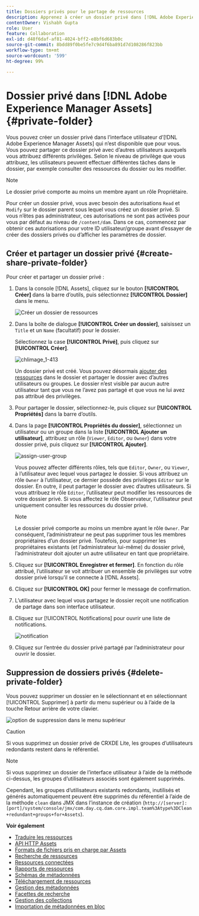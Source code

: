 ```yaml
---
title: Dossiers privés pour le partage de ressources
description: Apprenez à créer un dossier privé dans [!DNL Adobe Experience Manager Assets] , à partager avec d’autres utilisateurs et à attribuer à ces derniers différents privilèges.
contentOwner: Vishabh Gupta
role: User
feature: Collaboration
exl-id: d48f6daf-af81-4024-bff2-e8bf6d683b0c
source-git-commit: 8bdd89f0be5fe7c9d4f6ba891d7d108286f823bb
workflow-type: tm+mt
source-wordcount: '599'
ht-degree: 99%

---
```


# Dossier privé dans [!DNL Adobe Experience Manager Assets] {#private-folder}

Vous pouvez créer un dossier privé dans l’interface utilisateur d’[!DNL Adobe Experience Manager Assets] qui n’est disponible que pour vous. Vous pouvez partager ce dossier privé avec d’autres utilisateurs auxquels vous attribuez différents privilèges. Selon le niveau de privilège que vous attribuez, les utilisateurs peuvent effectuer différentes tâches dans le dossier, par exemple consulter des ressources du dossier ou les modifier.

>[!NOTE]
>
>Le dossier privé comporte au moins un membre ayant un rôle Propriétaire.
>
>Pour créer un dossier privé, vous avec besoin des autorisations `Read` et `Modify` sur le dossier parent sous lequel vous créez un dossier privé. Si vous n’êtes pas administrateur, ces autorisations ne sont pas activées pour vous par défaut au niveau de `/content/dam`. Dans ce cas, commencez par obtenir ces autorisations pour votre ID utilisateur/groupe avant d’essayer de créer des dossiers privés ou d’afficher les paramètres de dossier.

## Créer et partager un dossier privé  {#create-share-private-folder}

Pour créer et partager un dossier privé :

1. Dans la console [!DNL Assets], cliquez sur le bouton **[!UICONTROL Créer]** dans la barre d’outils, puis sélectionnez **[!UICONTROL Dossier]** dans le menu.

   ![Créer un dossier de ressources](assets/create-folder.png)

1. Dans la boîte de dialogue **[!UICONTROL Créer un dossier]**, saisissez un `Title` et un `Name` (facultatif) pour le dossier.

   Sélectionnez la case **[!UICONTROL Privé]**, puis cliquez sur **[!UICONTROL Créer]**.

   ![chlimage_1-413](assets/create-private-folder.png)

   Un dossier privé est créé. Vous pouvez désormais [ajouter des ressources](add-assets.md#upload-assets) dans le dossier et partager le dossier avec d’autres utilisateurs ou groupes. Le dossier n’est visible par aucun autre utilisateur tant que vous ne l’avez pas partagé et que vous ne lui avez pas attribué des privilèges.

1. Pour partager le dossier, sélectionnez-le, puis cliquez sur **[!UICONTROL Propriétés]** dans la barre d’outils.

1. Dans la page **[!UICONTROL Propriétés du dossier]**, sélectionnez un utilisateur ou un groupe dans la liste **[!UICONTROL Ajouter un utilisateur]**, attribuez un rôle (`Viewer`, `Editor`, ou `Owner`) dans votre dossier privé, puis cliquez sur **[!UICONTROL Ajouter]**.

   ![assign-user-group](assets/assign-permissions-private-folder.png)

   Vous pouvez affecter différents rôles, tels que `Editor`, `Owner`, ou `Viewer`, à l’utilisateur avec lequel vous partagez le dossier. Si vous attribuez un rôle `Owner` à l’utilisateur, ce dernier possède des privilèges `Editor` sur le dossier. En outre, il peut partager le dossier avec d’autres utilisateurs. Si vous attribuez le rôle `Editor`, l’utilisateur peut modifier les ressources de votre dossier privé. Si vous affectez le rôle Observateur, l’utilisateur peut uniquement consulter les ressources du dossier privé.

   >[!NOTE]
   >
   >Le dossier privé comporte au moins un membre ayant le rôle `Owner`. Par conséquent, l’administrateur ne peut pas supprimer tous les membres propriétaires d’un dossier privé. Toutefois, pour supprimer les propriétaires existants (et l’administrateur lui-même) du dossier privé, l’administrateur doit ajouter un autre utilisateur en tant que propriétaire.

1. Cliquez sur **[!UICONTROL Enregistrer et fermer]**. En fonction du rôle attribué, l’utilisateur se voit attribuer un ensemble de privilèges sur votre dossier privé lorsqu’il se connecte à [!DNL Assets].
1. Cliquez sur **[!UICONTROL OK]** pour fermer le message de confirmation.
1. L’utilisateur avec lequel vous partagez le dossier reçoit une notification de partage dans son interface utilisateur.

1. Cliquez sur [!UICONTROL Notifications] pour ouvrir une liste de notifications.

   ![notification](assets/notification-icon.png)

1. Cliquez sur l’entrée du dossier privé partagé par l’administrateur pour ouvrir le dossier.

## Suppression de dossiers privés {#delete-private-folder}

Vous pouvez supprimer un dossier en le sélectionnant et en sélectionnant [!UICONTROL Supprimer] à partir du menu supérieur ou à l’aide de la touche Retour arrière de votre clavier.

![option de suppression dans le menu supérieur](assets/delete-option.png)

>[!CAUTION]
>
>Si vous supprimez un dossier privé de CRXDE Lite, les groupes d’utilisateurs redondants restent dans le référentiel.

>[!NOTE]
>
>Si vous supprimez un dossier de l’interface utilisateur à l’aide de la méthode ci-dessus, les groupes d’utilisateurs associés sont également supprimés.
>
>Cependant, les groupes d’utilisateurs existants redondants, inutilisés et générés automatiquement peuvent être supprimés du référentiel à l’aide de la méthode `clean` dans JMX dans l’instance de création (`http://[server]:[port]/system/console/jmx/com.day.cq.dam.core.impl.team%3Atype%3DClean+redundant+groups+for+Assets`).

**Voir également**

* [Traduire les ressources](translate-assets.md)
* [API HTTP Assets](mac-api-assets.md)
* [Formats de fichiers pris en charge par Assets](file-format-support.md)
* [Recherche de ressources](search-assets.md)
* [Ressources connectées](use-assets-across-connected-assets-instances.md)
* [Rapports de ressources](asset-reports.md)
* [Schémas de métadonnées](metadata-schemas.md)
* [Téléchargement de ressources](download-assets-from-aem.md)
* [Gestion des métadonnées](manage-metadata.md)
* [Facettes de recherche](search-facets.md)
* [Gestion des collections](manage-collections.md)
* [Importation de métadonnées en bloc](metadata-import-export.md)
